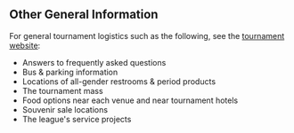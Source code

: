 ## Other General Information

For general tournament logistics such as the following, see the [tournament website](https://www.ncflnationals.org/general.html):

- Answers to frequently asked questions
- Bus & parking information
- Locations of all-gender restrooms & period products
- The tournament mass
- Food options near each venue and near tournament hotels
- Souvenir sale locations
- The league's service projects
